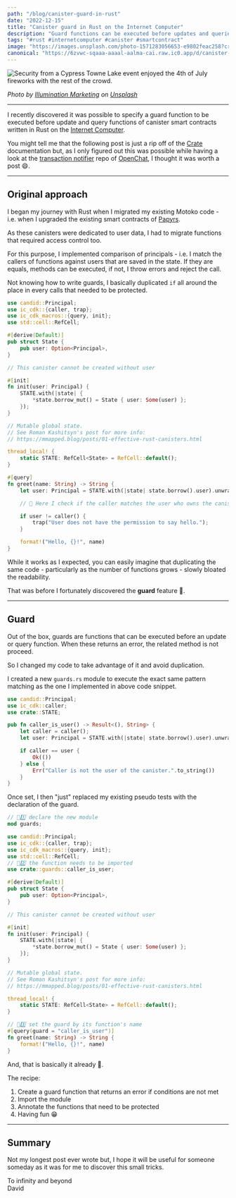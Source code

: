 ```yaml
---
path: "/blog/canister-guard-in-rust"
date: "2022-12-15"
title: "Canister guard in Rust on the Internet Computer"
description: "Guard functions can be executed before updates and queries of canister smart contracts written in Rust on the Internet Computer."
tags: "#rust #internetcomputer #canister #smartcontract"
image: "https://images.unsplash.com/photo-1571283056653-e9802feac258?crop=entropy&cs=tinysrgb&fit=max&fm=jpg&ixid=MnwzMDkyMzV8MHwxfHNlYXJjaHwzMnx8Z3VhcmR8ZW58MHx8fHwxNjcxMTE1ODg1&ixlib=rb-4.0.3&q=80&w=1080"
canonical: "https://6zvwc-sqaaa-aaaal-aalma-cai.raw.ic0.app/d/canister-guard-in-rust"
---
```


![Security from a Cypress Towne Lake event enjoyed the 4th of July fireworks with the rest of the crowd.](https://images.unsplash.com/photo-1571283056653-e9802feac258?crop=entropy&cs=tinysrgb&fit=max&fm=jpg&ixid=MnwzMDkyMzV8MHwxfHNlYXJjaHwzMnx8Z3VhcmR8ZW58MHx8fHwxNjcxMTE1ODg1&ixlib=rb-4.0.3&q=80&w=1080)

*Photo by [Illumination Marketing](https://unsplash.com/@illuminationmarketing?utm_source=Papyrs&utm_medium=referral) on [Unsplash](https://unsplash.com/?utm_source=unsplash&utm_medium=referral&utm_content=creditCopyText)*

* * *

I recently discovered it was possible to specify a guard function to be executed before update and query functions of canister smart contracts written in Rust on the [Internet Computer](https://internetcomputer.org/).

You might tell me that the following post is just a rip off of the [Crate](https://docs.rs/ic-cdk/latest/ic_cdk/attr.update.html) documentation but, as I only figured out this was possible while having a look at the [transaction notifier](https://github.com/open-ic/transaction-notifier) repo of [OpenChat](https://oc.app/), I thought it was worth a post 😄.

* * *

## Original approach

I began my journey with Rust when I migrated my existing Motoko code - i.e. when I upgraded the existing smart contracts of [Papyrs](https://papy.rs).

As these canisters were dedicated to user data, I had to migrate functions that required access control too.

For this purpose, I implemented comparison of principals - i.e. I match the callers of functions against users that are saved in the state. If they are equals, methods can be executed, if not, I throw errors and reject the call.

Not knowing how to write guards, I basically duplicated `if` all around the place in every calls that needed to be protected.

```rust
use candid::Principal;
use ic_cdk::{caller, trap};
use ic_cdk_macros::{query, init};
use std::cell::RefCell;

#[derive(Default)]
pub struct State {
    pub user: Option<Principal>,
}

// This canister cannot be created without user

#[init]
fn init(user: Principal) {
    STATE.with(|state| {
        *state.borrow_mut() = State { user: Some(user) };
    });
}

// Mutable global state.
// See Roman Kashitsyn's post for more info:
// https://mmapped.blog/posts/01-effective-rust-canisters.html

thread_local! {
    static STATE: RefCell<State> = RefCell::default();
}

#[query]
fn greet(name: String) -> String {
    let user: Principal = STATE.with(|state| state.borrow().user).unwrap();

    // 🖖 Here I check if the caller matches the user who owns the canister

    if user != caller() {
        trap("User does not have the permission to say hello.");
    }

    format!("Hello, {}!", name)
}
```

While it works as I expected, you can easily imagine that duplicating the same code - particularly as the number of functions grows - slowly bloated the readability.

That was before I fortunately discovered the **guard** feature 💪.

* * *

## Guard

Out of the box, guards are functions that can be executed before an update or query function. When these returns an error, the related method is not proceed.

So I changed my code to take advantage of it and avoid duplication.

I created a new `guards.rs` module to execute the exact same pattern matching as the one I implemented in above code snippet.

```rust
use candid::Principal;
use ic_cdk::caller;
use crate::STATE;

pub fn caller_is_user() -> Result<(), String> {
    let caller = caller();
    let user: Principal = STATE.with(|state| state.borrow().user).unwrap();

    if caller == user {
        Ok(())
    } else {
        Err("Caller is not the user of the canister.".to_string())
    }
}
```

Once set, I then "just" replaced my existing pseudo tests with the declaration of the guard.

```rust
// ️🖖1️⃣ declare the new module
mod guards;

use candid::Principal;
use ic_cdk::{caller, trap};
use ic_cdk_macros::{query, init};
use std::cell::RefCell;
// 🖖2️⃣ the function needs to be imported
use crate::guards::caller_is_user;

#[derive(Default)]
pub struct State {
    pub user: Option<Principal>,
}

// This canister cannot be created without user

#[init]
fn init(user: Principal) {
    STATE.with(|state| {
        *state.borrow_mut() = State { user: Some(user) };
    });
}

// Mutable global state.
// See Roman Kashitsyn's post for more info:
// https://mmapped.blog/posts/01-effective-rust-canisters.html

thread_local! {
    static STATE: RefCell<State> = RefCell::default();
}

// 🖖3️⃣ set the guard by its function's name
#[query(guard = "caller_is_user")]
fn greet(name: String) -> String {
    format!("Hello, {}!", name)
}
```

And, that is basically it already 🥳.

The recipe:

1.  Create a guard function that returns an error if conditions are not met
2.  Import the module
3.  Annotate the functions that need to be protected
4.  Having fun 😁

* * *

## Summary

Not my longest post ever wrote but, I hope it will be useful for someone someday as it was for me to discover this small tricks.

To infinity and beyond  
David